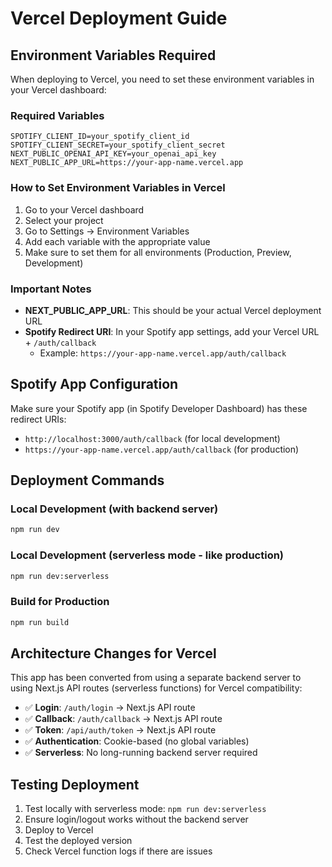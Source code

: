 # Vercel Deployment Guide

## Environment Variables Required

When deploying to Vercel, you need to set these environment variables in your Vercel dashboard:

### Required Variables

```
SPOTIFY_CLIENT_ID=your_spotify_client_id
SPOTIFY_CLIENT_SECRET=your_spotify_client_secret
NEXT_PUBLIC_OPENAI_API_KEY=your_openai_api_key
NEXT_PUBLIC_APP_URL=https://your-app-name.vercel.app
```

### How to Set Environment Variables in Vercel

1. Go to your Vercel dashboard
2. Select your project
3. Go to Settings → Environment Variables
4. Add each variable with the appropriate value
5. Make sure to set them for all environments (Production, Preview, Development)

### Important Notes

- **NEXT_PUBLIC_APP_URL**: This should be your actual Vercel deployment URL
- **Spotify Redirect URI**: In your Spotify app settings, add your Vercel URL + `/auth/callback`
  - Example: `https://your-app-name.vercel.app/auth/callback`

## Spotify App Configuration

Make sure your Spotify app (in Spotify Developer Dashboard) has these redirect URIs:

- `http://localhost:3000/auth/callback` (for local development)
- `https://your-app-name.vercel.app/auth/callback` (for production)

## Deployment Commands

### Local Development (with backend server)

```bash
npm run dev
```

### Local Development (serverless mode - like production)

```bash
npm run dev:serverless
```

### Build for Production

```bash
npm run build
```

## Architecture Changes for Vercel

This app has been converted from using a separate backend server to using Next.js API routes (serverless functions) for Vercel compatibility:

- ✅ **Login**: `/auth/login` → Next.js API route
- ✅ **Callback**: `/auth/callback` → Next.js API route
- ✅ **Token**: `/api/auth/token` → Next.js API route
- ✅ **Authentication**: Cookie-based (no global variables)
- ✅ **Serverless**: No long-running backend server required

## Testing Deployment

1. Test locally with serverless mode: `npm run dev:serverless`
2. Ensure login/logout works without the backend server
3. Deploy to Vercel
4. Test the deployed version
5. Check Vercel function logs if there are issues
